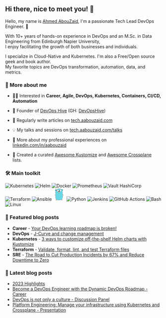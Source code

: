 ## Hi there, nice to meet you! 🐧️

Hello, my name is [Ahmed AbouZaid](https://tech.aabouzaid.com/), I'm a passionate Tech Lead DevOps Engineer. 👋

With 10+ years of hands-on experience in DevOps and an M.Sc. in Data Engineering from Edinburgh Napier University,</br>
I enjoy facilitating the growth of both businesses and individuals.

I specialize in Cloud-Native and Kubernetes. I'm also a Free/Open source geek and book author.</br>
My favorite topics are DevOps transformation, automation, data, and metrics.


### 🧐 More about me

- 👨‍💻 Interested in **Career, Agile, DevOps, Kubernetes, Containers, CI/CD, Automation**

- 🐝 Founder of [DevOps Hive](https://devopshive.net/) (GH: [DevOpsHive](https://github.com/DevOpsHiveHQ))

- 📝 Regularly write articles on [tech.aabouzaid.com](https://tech.aabouzaid.com/)

- 💡 My talks and sessions on [tech.aabouzaid.com/talks](https://tech.aabouzaid.com/talks)

- 📜️ More about my professional experiences on [linkedin.com/in/aabouzaid](https://www.linkedin.com/in/aabouzaid/)

- 📁 Created a curated [Awesome Kustomize](https://github.com/DevOpsHiveHQ/awesome-kustomize) and [Awesome Crossplane](https://github.com/DevOpsHiveHQ/awesome-crossplane) lists.


### 🛠️ Main toolkit
<p>
  <img src="https://www.vectorlogo.zone/logos/kubernetes/kubernetes-icon.svg" title="Kubernetes" alt="Kubernetes" width="40" height="40"/>
  <img src="https://www.vectorlogo.zone/logos/helmsh/helmsh-icon.svg" title="Helm" alt="Helm" width="40" height="40"/>
  <img src="https://www.vectorlogo.zone/logos/docker/docker-official.svg" title="Docker" alt="Docker" width="40" height="40"/>
  <img src="https://www.vectorlogo.zone/logos/prometheusio/prometheusio-icon.svg" title="Prometheus" alt="Prometheus" width="40" height="40"/>
  <img src="https://www.vectorlogo.zone/logos/vaultproject/vaultproject-icon.svg" title="Vault HashiCorp" alt="Vault HashiCorp" width="40" height="40"/>
  <img src="https://www.vectorlogo.zone/logos/terraformio/terraformio-icon.svg" title="Terraform" alt="Terraform" width="40" height="40"/>
  <img src="https://www.vectorlogo.zone/logos/ansible/ansible-icon.svg" title="Ansible" alt="Ansible" width="40" height="40"/>
  <img src="https://raw.githubusercontent.com/devicons/devicon/master/icons/go/go-original.svg" title="Go" alt="Go" width="40" height="40"/>
  <img src="https://www.vectorlogo.zone/logos/python/python-icon.svg" title="Python" alt="Python" width="40" height="40"/>
  <img src="https://www.vectorlogo.zone/logos/jenkins/jenkins-icon.svg" title="Jenkins" alt="Jenkins" width="40" height="40"/>
  <img src="https://github.githubassets.com/images/modules/site/features/actions-icon-actions.svg" title="GitHub Actions" alt="GitHub Actions" width="40" height="40"/>
  <img src="https://www.vectorlogo.zone/logos/gnu_bash/gnu_bash-icon.svg" title="Bash" alt="Bash" width="40" height="40"/>
  <img src="https://www.vectorlogo.zone/logos/linux/linux-icon.svg" title="Linux" alt="Linux" width="40" height="40"/>
<p/>


### 📕️ Featured blog posts
- **Career** - [Your DevOps learning roadmap is broken!](https://tech.aabouzaid.com/2023/06/your-devops-learning-roadmap-is-broken.html)
- **DevOps** - [J-Curve and change management](https://tech.aabouzaid.com/2019/05/devops-and-change-management-agile.html)
- **Kubernetes** - [3 ways to customize off-the-shelf Helm charts with Kustomize](https://tech.aabouzaid.com/2020/09/3-ways-to-customize-off-the-shelf-helm-charts-with-kustomize-kubernetes.html)
- **Terraform** - [Validate, format, lint, and test Terraform files](https://tech.aabouzaid.com/2020/04/validate-format-lint-and-test-terraform-iac-ci.html)
- **SRE** - [The Road to Cut Production Incidents by 67% and Reduce Downtime to Zero](https://tech.aabouzaid.com/2020/01/the-road-to-cut-production-incidents-by-67-percent-and-reduce-downtime-to-zero.html)


### 📑️ Latest blog posts
<!-- BLOG-POST-LIST:START -->
- [2023 Highlights](https://tech.aabouzaid.com/2023/12/2023-highlights.html)
- [Become a DevOps Engineer with the Dynamic DevOps Roadmap - Career](https://tech.aabouzaid.com/2023/12/become-devops-engineer-with-dynamic-devops-roadmap-career.html)
- [DevOps is not only a culture - Discussion Panel](https://tech.aabouzaid.com/2023/11/devops-is-not-only-a-culture.html)
- [Platform Engineering: Manage your infrastructure using Kubernetes and Crossplane - Presentation](https://tech.aabouzaid.com/2023/11/platform-engineering-manage-your-infrastructure-using-kubernetes-and-crossplane.html)
<!-- BLOG-POST-LIST:END -->
